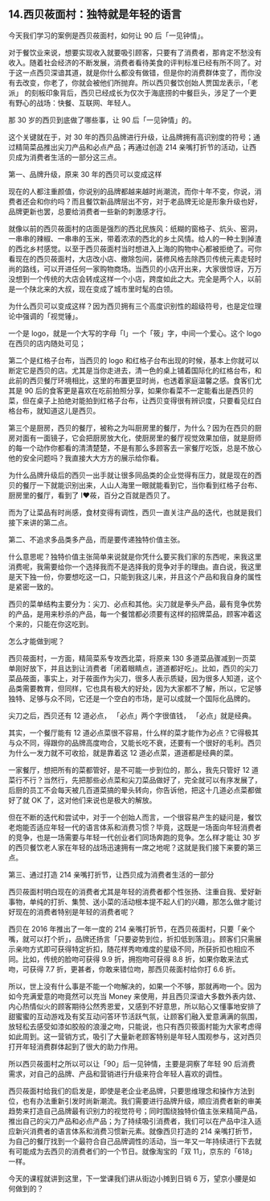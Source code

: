 ## 14.西贝莜面村：独特就是年轻的语言
今天我们学习的案例是西贝莜面村，如何让 90 后「一见钟情」。


对于餐饮业来说，想要实现收入就要吸引顾客，只要有了消费者，那肯定不愁没有收入。随着社会经济的不断发展，消费者看待美食的评判标准已经有所不同了。对于这一点西贝深谙其道，就是你什么都没有做错，但是你的消费群体变了，而你没有去改变，你老了，你就会被他们所抛弃。所以西贝餐饮创始人贾国龙表示，「老派」 的刻板印象背后，西贝已经成长为仅次于海底捞的中餐巨头，涉足了一个更有野心的战场：快餐、互联网、年轻人。


那 30 岁的西贝到底做了哪些事，让 90 后「一见钟情」的。


这个关键就在于，对 30 年的西贝品牌进行升级，让品牌拥有高识别度的符号；通过精简菜品推出尖刀产品和必点产品；再通过创造 214 亲嘴打折节的活动，让西贝成为消费者生活的一部分这三点。


第一、品牌升级，原来 30 年的西贝可以变成这样


现在的人都注重颜值，你说别的品牌都越来越时尚潮流，而你十年不变，你说，消费者还会和你约吗？而且餐饮新品牌层出不穷，对于老品牌无论是形象升级也好，品牌更新也罢，总要给消费者一些新的刺激感才行。


就像以前的西贝莜面村的店面是强烈的西北民族风：纸糊的窗格子、炕头、窑洞，一串串的辣椒、一串串的玉米，带着浓浓的西北的乡土风情。给人的一种土到掉渣的西北乡村感觉。以至于西贝莜面村当时想进入上海的购物中心都被拒绝了。可你看现在的西贝莜面村，大店改小店、撤除包间，装修风格去除西贝传统元素走轻时尚的路线，可以开进任何一家购物商场。当西贝的小店开出来，大家很惊讶，万万没想到一个传统的大店会转成这样一个小店，跨度如此之大。完全是两个人，以前是一个陕北来的大叔，现在变成了城市里时髦的白领。


为什么西贝可以变成这样？因为西贝拥有三个高度识别性的超级符号，也是定位理论中强调的「视觉锤」。


一个是 logo，就是一个大写的字母「I」一个「筱」字，中间一个爱心。这个 logo 在西贝的店内随处可见；


第二个是红格子台布，当西贝的 logo 和红格子台布出现的时候，基本上你就可以断定它是西贝的店。尤其是当你走进去，清一色的桌上铺着国际化的红格台布，和此前的西贝餐厅环境相比，这里的布置更显时尚，也透着家庭温馨之感。食客们尤其是 90 后的食客更是喜欢在吃前拍照分享，如果你看菜不一定能看出是西贝的菜，但在桌子上拍绝对能拍到红格子台布，让西贝变得很有辨识度，只要看见红白格台布，就知道这儿是西贝。


第三个是厨房，西贝的餐厅，被称之为叫厨房里的餐厅，为什么？因为在西贝的厨房对面有一面镜子，它会把厨房放大化，使厨房里的餐厅视觉效果加倍，就是厨师的每一个动作你都看的清清楚楚，不是有那么多顾客去一家餐厅吃饭，总是不放心他的安全问题吗？我直接大大方方的展示给你看。


为什么品牌升级后的西贝一出手就让很多同品类的企业觉得有压力，就是现在的西贝的餐厅一下就能识别出来，人山人海里一眼就能看到它，当你看到红格子台布、厨房里的餐厅，看到了 I♥莜，百分之百就是西贝了。


而为了让菜品有时尚感，食材变得有调性，西贝一直关注产品的迭代，也就是我们接下来讲的第二点。


第二、不追求多品类多产品，而是要传递独特价值主张。


什么意思呢？独特价值主张简单来说就是你凭什么要买我们家的东西呢，来我这里消费呢，我需要给你一个选择我而不是选择我的竞争对手的理由。直白说，我这里是天下独一份，你要想吃这一口，只能到我这儿来，并且这个产品和我自身的属性是紧密一致的。


西贝的菜单结构主要分为：尖刀、必点和其他。尖刀就是拳头产品，最有竞争优势的产品，是用来秒杀的产品，每一个餐馆都必须要有这样的招牌菜品，顾客冲着这个来的，只能在你这吃到。


怎么才能做到呢？


西贝莜面村，一方面，精简菜系专攻西北菜，将原来 130 多道菜品骤减到一页菜单刚好放下，并且达到让消费者「闭着眼睛点，道道都好吃」。比如，西贝的尖刀菜品莜面，事实上，对于莜面作为尖刀，很多人表示质疑，因为很多人知道，这个品类需要教育，但同样，它也具有极大的好处，因为大家都不了解，所以，它足够独特、足够与众不同，它还是一个空白的市场，是可以成就一个国际化品牌的。


尖刀之后，西贝还有 12 道必点， 「必点」两个字很值钱， 「必点」就是经典。


其实，一个餐厅能有 12 道必点菜很不容易，什么样的菜才能作为必点？它得极其与众不同，得跟你的品牌高度吻合，又能长吃不衰，还要有一个很好的毛利。西贝为什么一发力就不可收拾，就是靠着这 12 道必点菜，道道都是经典的菜。


一家餐厅，想把所有的菜都管好，是不可能一步到位的，那么，我先只管好 12 道菜行不行？当然行，先把那些必点菜和尖刀菜品做好了，完全就可以有序发展了，后厨的员工不会每天被几百道菜搞的晕头转向，你告诉他，把这十几道必点菜都做好了就 OK 了，这对他们来说也是极大的解放。


但在不断的迭代和尝试中，对于一个创始人而言，一个很容易产生的疑问是，餐饮老炮能否适应年轻一代的语言体系和消费习惯？毕竟，这既是一场面向年轻消费者的竞争，也是一场需要与年轻一代创业者们同场奔跑的竞争。怎么样才能让 30 岁的西贝餐饮老人家在年轻的战场迅速拥有一席之地呢？这就是我们接下来要的第三点。


第三、通过打造 214 亲嘴打折节，让西贝成为消费者生活的一部分


西贝莜面村明白现在的消费者尤其是年轻的消费者都个性张扬、注重自我、爱好新事物，单纯的打折、集赞、送小菜的活动根本提不起人们的兴趣，那怎么做才能讨好现在的消费者特别是年轻的消费者呢？


西贝在 2016 年推出了一年一度的 214 亲嘴打折节，在西贝莜面村，只要「亲个嘴，就可以打个折」，品牌还扬言「只要姿势到位，折扣低到落泪」。顾客们只需展示亲吻方式即可获得特定折扣，随花样秀吻难度的星级不同，所获折扣也相应不同。比如，传统的脸吻可获得 9.9 折，拥抱吻可获得 8.8 折，如果你敢来法式吻，可获得 7.7 折，更甚者，你敢来错位吻，那西贝莜面村给你打 6.6 折。


所以，世上没有什么事是不能一个吻解决的，如果一个不够，那就再吻一个。因为如今充满爱意的吻竟然可以充当 Money 来使用，并且西贝深谙大多数外表内敛、内心热情似火的顾客期待公然秀恩爱，又感到不好意思，所以贴心又懂事地安排了甜蜜蜜的互动游戏及有奖互动问答环节活跃气氛，让顾客们融入爱意满满的氛围，放轻松去感受如漆如胶般的浪漫之吻，只能说，也只有西贝筱面村能为大家考虑得如此周到。这一营销方式，吸引了大量新老顾客特别是年轻人围观参与，这对西贝打开年轻消费群体起到了很大的助力作用。


所以西贝莜面村之所以可以让「90」后一见钟情，主要是洞察了年轻 90 后消费需求，对自己的品牌、产品和营销进行升级来符合年轻人喜欢的调性。


西贝莜面村给我们的启发是，即使是老企业老品牌，只要思维理念和操作方法到位，也有办法重新引发时尚新潮流。我们需要进行品牌升级，顺应消费者新的审美趋势来打造自己品牌最有识别力的视觉符号；同时围绕独特价值主张来精简产品，推出自己的尖刀产品和必点产品；为了持续吸引消费者，我们可以在产品中注入适应新兴消费者的语言体系和消费习惯新元素。就像西贝打造的 214 亲嘴打折节，为自己的餐厅找到一个最符合自己品牌调性的活动，当一年又一年持续进行下去就有可能成为去西贝的消费者们的一个节日。就像淘宝的「双 11」，京东的「618」一样。


今天的课程就讲到这里，下一堂课我们讲从街边小摊到日销 6 万，望京小腰是如何做到的？

